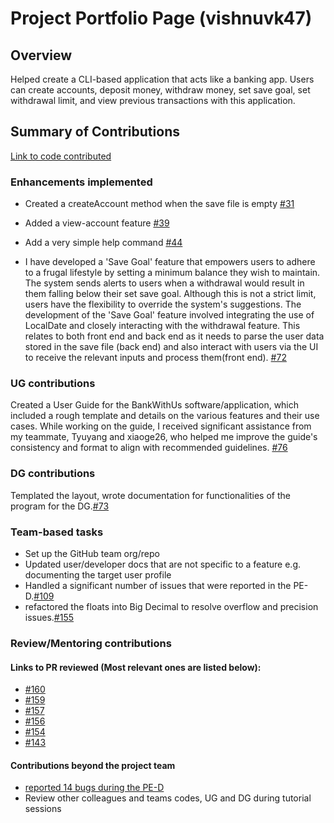 # Project Portfolio Page (vishnuvk47)

## Overview

Helped create a CLI-based application that acts like a banking app. Users can create accounts, deposit money, withdraw money, set save goal, set withdrawal limit, and view previous transactions with this application.

## Summary of Contributions

[Link to code contributed](https://nus-cs2113-ay2223s2.github.io/tp-dashboard/?search=vishnu&sort=groupTitle&sortWithin=title&timeframe=commit&mergegroup=&groupSelect=groupByRepos&breakdown=true&checkedFileTypes=docs~functional-code~test-code~other&since=2023-02-17&tabOpen=true&tabType=authorship&tabAuthor=vishnuvk47&tabRepo=AY2223S2-CS2113-T13-3%2Ftp%5Bmaster%5D&authorshipIsMergeGroup=false&authorshipFileTypes=docs~functional-code~test-code&authorshipIsBinaryFileTypeChecked=false&authorshipIsIgnoredFilesChecked=false)

### Enhancements implemented

* Created a createAccount method when the save file is empty [#31](https://github.com/AY2223S2-CS2113-T13-3/tp/pull/31)

* Added a view-account feature [#39](https://github.com/AY2223S2-CS2113-T13-3/tp/pull/39)

* Add a very simple help command [#44](https://github.com/AY2223S2-CS2113-T13-3/tp/pull/44)

* I have developed a 'Save Goal' feature that empowers users to adhere to a frugal lifestyle by setting a minimum balance they wish to maintain. The system sends alerts to users when a withdrawal would result in them falling below their set save goal. Although this is not a strict limit, users have the flexibility to override the system's suggestions.
The development of the 'Save Goal' feature involved integrating the use of LocalDate and closely interacting with the withdrawal feature. This relates to both front end and back end as it needs to parse the user data stored in the save file (back end) and also interact with users via the UI to receive the relevant inputs and process them(front end). [#72](https://github.com/AY2223S2-CS2113-T13-3/tp/pull/72)

### UG contributions

Created a User Guide for the BankWithUs software/application, which included a rough template and details on the various features and their use cases. While working on the guide, I received significant assistance from my teammate, Tyuyang and xiaoge26, who helped me improve the guide's consistency and format to align with recommended guidelines. [#76](https://github.com/AY2223S2-CS2113-T13-3/tp/pull/76)

### DG contributions

Templated the layout, wrote documentation for functionalities of the program for the DG.[#73](https://github.com/AY2223S2-CS2113-T13-3/tp/pull/73) 

### Team-based tasks

* Set up the GitHub team org/repo
* Updated user/developer docs that are not specific to a feature e.g. documenting the target user profile
* Handled a significant number of issues that were reported in the PE-D.[#109](https://github.com/AY2223S2-CS2113-T13-3/tp/pull/109)
* refactored the floats into Big Decimal to resolve overflow and precision issues.[#155](https://github.com/AY2223S2-CS2113-T13-3/tp/pull/155)


### Review/Mentoring contributions

#### Links to PR reviewed (Most relevant ones are listed below):
* [#160](https://github.com/AY2223S2-CS2113-T13-3/tp/pull/160())
* [#159](https://github.com/AY2223S2-CS2113-T13-3/tp/pull/159)
* [#157](https://github.com/AY2223S2-CS2113-T13-3/tp/pull/157)
* [#156](https://github.com/AY2223S2-CS2113-T13-3/tp/pull/156)
* [#154](https://github.com/AY2223S2-CS2113-T13-3/tp/pull/154)
* [#143](https://github.com/AY2223S2-CS2113-T13-3/tp/pull/143)

#### Contributions beyond the project team

* [reported 14 bugs during the PE-D](https://github.com/vishnuvk47/ped/issues)
* Review other colleagues and teams codes, UG and DG during tutorial sessions

